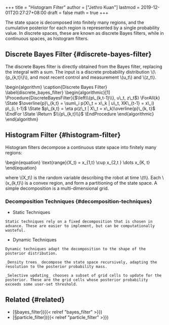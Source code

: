 +++
title = "Histogram Filter"
author = ["Jethro Kuan"]
lastmod = 2019-12-01T20:27:27+08:00
draft = false
math = true
+++

The state space is decomposed into finitely many regions, and the
cumulative posterior for each region is represented by a single
probability value. In discrete spaces, these are known as discrete
Bayes filters, while in continuous spaces, as histogram filters.


## Discrete Bayes Filter {#discrete-bayes-filter}

The discrete Bayes filter is directly obtained from the Bayes filter,
replacing the integral with a sum. The input is a discrete probability
distribution \\(\\{p\_{k,t}\\}\\), and most recent control and measurement
\\(u\_t\\) and \\(z\_t\\).

\begin{algorithm}
\caption{Discrete Bayes Filter}
\label{discrete\_bayes\_filter}
  \begin{algorithmic}[1]
    \Procedure{DiscreteBayesFilter}{$\left\\{p\_{k,t-1}\\}, u\_t, z\_t$}
    \ForAll{$k$}
    \State $\overline{p}\_{k,t} = \sum\_i p(X\_t = x\_k | u\_t, XK\_{t-1} =
    x\_i) p\_{i, t-1}$
    \State $p\_{k,t} = \eta p(z\_t | X\_t = x\_k)\overline{p}\_{k, t}$
    \EndFor
    \State \Return $\\{p\_{k,t}\\}$
    \EndProcedure
  \end{algorithmic}
\end{algorithm}


## Histogram Filter {#histogram-filter}

Histogram filters decompose a continuous state space into finitely
many regions:

\begin{equation}
  \text{range}(X\_t) = x\_{1,t} \cup x\_{2,t } \dots x\_{K, t}
\end{equation}

where \\(X\_t\\) is the random variable describing the robot at time \\(t\\).
Each \\(x\_{k,t}\\) is a convex region, and form a partitioning of the
state space. A simple decomposition is a multi-dimensional grid.


### Decomposition Techniques {#decomposition-techniques}

-    Static Techniques

    Static techniques rely on a fixed decomposition that is chosen in
    advance. These are easier to implement, but can be computationally wasteful.

-    Dynamic Techniques

    Dynamic techniques adapt the decomposition to the shape of the
    posterior distribution.

    _Density trees_ decompose the state space recursively, adapting the
    resolution to the posterior probability mass.

    _Selective updating_ chooses a subset of grid cells to update for the
    posterior. These are the grid cells whose posterior probability
    exceeds some user-set threshold.


## Related {#related}

-   [§bayes\_filter]({{< relref "bayes_filter" >}})
-   [§particle\_filter]({{< relref "particle_filter" >}})
